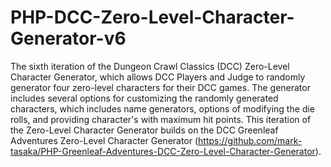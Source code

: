 # PHP-DCC-Zero-Level-Character-Generator-v6
The sixth iteration of the Dungeon Crawl Classics (DCC) Zero-Level Character Generator, which allows DCC Players and Judge to randomly generator four zero-level characters for their DCC games. The generator includes several options for customizing the randomly generated characters, which includes name generators, options of modifying the die rolls, and providing character's with maximum hit points. This iteration of the Zero-Level Character Generator builds on the DCC Greenleaf Adventures Zero-Level Character Generator (https://github.com/mark-tasaka/PHP-Greenleaf-Adventures-DCC-Zero-Level-Character-Generator).
